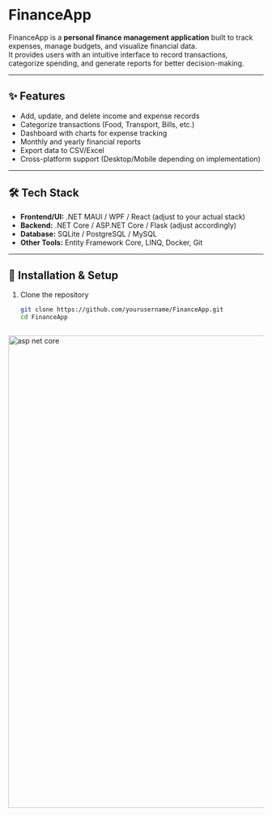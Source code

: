 
# FinanceApp

FinanceApp is a **personal finance management application** built to track expenses, manage budgets, and visualize financial data.  
It provides users with an intuitive interface to record transactions, categorize spending, and generate reports for better decision-making.  

---

## ✨ Features
- Add, update, and delete income and expense records  
- Categorize transactions (Food, Transport, Bills, etc.)  
- Dashboard with charts for expense tracking  
- Monthly and yearly financial reports  
- Export data to CSV/Excel  
- Cross-platform support (Desktop/Mobile depending on implementation)  

---

## 🛠️ Tech Stack
- **Frontend/UI:** .NET MAUI / WPF / React (adjust to your actual stack)  
- **Backend:** .NET Core / ASP.NET Core / Flask (adjust accordingly)  
- **Database:** SQLite / PostgreSQL / MySQL  
- **Other Tools:** Entity Framework Core, LINQ, Docker, Git  

---

## 🚀 Installation & Setup
1. Clone the repository  
   ```bash
   git clone https://github.com/yourusername/FinanceApp.git
   cd FinanceApp



<img width="1855" height="933" alt="asp net core" src="https://github.com/user-attachments/assets/63d048a0-9b81-428e-8f3d-721772a057dc" />
